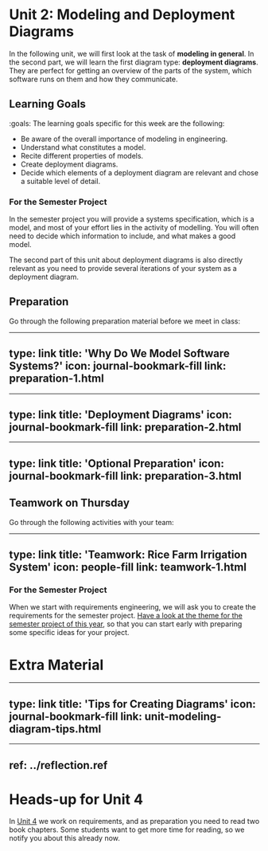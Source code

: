 # Unit 2: Modeling and Deployment Diagrams

In the following unit, we will first look at the task of **modeling in general**. In the second part, we will learn the first diagram type: **deployment diagrams**. They are perfect for getting an overview of the parts of the system, which software runs on them and how they communicate. 


## Learning Goals

:goals: The learning goals specific for this week are the following:

- Be aware of the overall importance of modeling in engineering.
- Understand what constitutes a model.
- Recite different properties of models.
- Create deployment diagrams.
- Decide which elements of a deployment diagram are relevant and chose a suitable level of detail.


### For the Semester Project

In the semester project you will provide a systems specification, which is a model, and most of your effort lies in the activity of modelling. 
You will often need to decide which information to include, and what makes a good model. 

The second part of this unit about deployment diagrams is also directly relevant as you need to provide several iterations of your system as a deployment diagram.


## Preparation

Go through the following preparation material before we meet in class:


---
type: link
title: 'Why Do We Model Software Systems?'
icon: journal-bookmark-fill
link: preparation-1.html
---


---
type: link
title: 'Deployment Diagrams'
icon: journal-bookmark-fill
link: preparation-2.html
---


---
type: link
title: 'Optional Preparation'
icon: journal-bookmark-fill
link: preparation-3.html
---


## Teamwork on Thursday

Go through the following activities with your team:


---
type: link
title: 'Teamwork: Rice Farm Irrigation System'
icon: people-fill
link: teamwork-1.html
---

### For the Semester Project

When we start with requirements engineering, we will ask you to create the requirements for the semester project. [Have a look at the theme for the semester project of this year](../project/index.html), so that you can start early with preparing some specific ideas for your project.



# Extra Material

---
type: link
title: 'Tips for Creating Diagrams'
icon: journal-bookmark-fill
link: unit-modeling-diagram-tips.html
---




---
ref: ../reflection.ref
---


# Heads-up for Unit 4

In [Unit 4](../unit-4-req/index.html) we work on requirements, and as preparation you need to read two book chapters. Some students want to get more time for reading, so we notify you about this already now.
